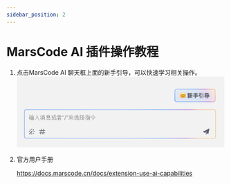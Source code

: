 ```yaml
---
sidebar_position: 2
---
```


# MarsCode AI 插件操作教程
1. 点击MarsCode AI 聊天框上面的新手引导，可以快速学习相关操作。 
![alt text](image-3.png)

2. 官方用户手册

    https://docs.marscode.cn/docs/extension-use-ai-capabilities


